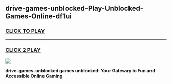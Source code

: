 
## drive-games-unblocked-Play-Unblocked-Games-Online-df1ui
<h3>
<a href="https://premium76.site?title=drive-games-unblocked&ref=24A">CLICK TO PLAY</a></h3>
<hr>

<h3>
<a href="https://premium76.site?title=drive-games-unblocked&ref=24A">CLICK 2 PLAY</a>
  
</h3>

<a href="https://premium76.site?title=drive-games-unblocked&ref=24A"><img src="https://clearcache.store/games.png"></a>


**drive-games-unblocked games unblocked: Your Gateway to Fun and Accessible Online Gaming**
